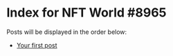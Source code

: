 # Index for NFT World #8965
Posts will be displayed in the order below:

- [Your first post](./001-first.md)

